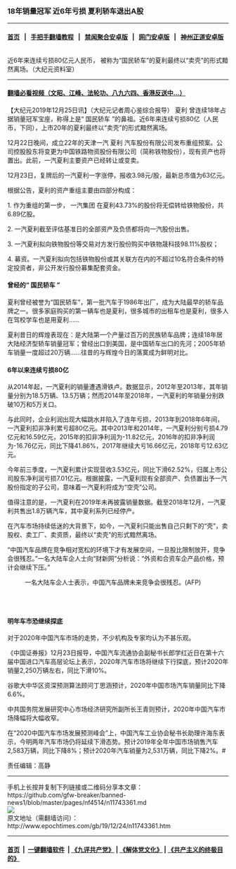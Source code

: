 ### 18年销量冠军 近6年亏损 夏利轿车退出A股
------------------------

#### [首页](https://github.com/gfw-breaker/banned-news1/blob/master/README.md) &nbsp;&nbsp;|&nbsp;&nbsp; [手把手翻墙教程](https://github.com/gfw-breaker/guides/wiki) &nbsp;&nbsp;|&nbsp;&nbsp; [禁闻聚合安卓版](https://github.com/gfw-breaker/bn-android) &nbsp;&nbsp;|&nbsp;&nbsp; [网门安卓版](https://github.com/oGate2/oGate) &nbsp;&nbsp;|&nbsp;&nbsp; [神州正道安卓版](https://github.com/SzzdOgate/update) 



<div><img alt="" class="aligncenter wp-post-image" src="http://i.epochtimes.com/assets/uploads/2019/12/a-2-600x400.jpg"/>
<div class="red16 caption">
 <p>
  近6年来连续亏损80亿元人民币， 被称为“国民轿车”的夏利最终以“卖壳”的形式黯然离场。（大纪元资料室）
 </p>
</div>
</div><hr/>

#### [翻墙必看视频（文昭、江峰、法轮功、八九六四、香港反送中...）](https://github.com/gfw-breaker/banned-news/blob/master/pages/link3.md)

<div><p>
 【大纪元2019年12月25日讯】（大纪元记者周心鉴综合报导）
 <ok href="http://www.epochtimes.com/gb/tag/%E5%A4%8F%E5%88%A9.html">
  夏利
 </ok>
 曾连续18年占据销量冠军宝座，称得上是“
 <ok href="http://www.epochtimes.com/gb/tag/%E5%9B%BD%E6%B0%91%E8%BD%BF%E8%BD%A6.html">
  国民轿车
 </ok>
 ”的鼻祖。近6年来连续亏损80亿（人民币，下同），上市20年的夏利最终以“卖壳”的形式黯然离场。
</p>
<p>
 12月22日晚间，成立22年的天津一汽
 <ok href="http://www.epochtimes.com/gb/tag/%E5%A4%8F%E5%88%A9.html">
  夏利
 </ok>
 汽车股份有限公司发布重组预案。公司控股股东将变更为中国铁路物资股份有限公司（简称铁物股份），现有资产也将置出。此前，一汽夏利主要资产已经转让或变卖。
</p>
<p>
 12月23日，复牌后的一汽夏利一字涨停，报收3.98元/股，最新总市值为63亿元。
</p>
<p>
 根据公告，夏利的资产重组主要由四部分构成：
</p>
<p>
 1. 作为重组的第一步，
 <ok href="http://www.epochtimes.com/gb/tag/%E4%B8%80%E6%B1%BD%E9%9B%86%E5%9B%A2.html">
  一汽集团
 </ok>
 在夏利43.73%的股份将无偿转给铁物股份，共6.89亿股。
</p>
<p>
 2. 一汽夏利截至评估基准日的全部资产及负债都将向一汽股份出售。
</p>
<p>
 3. 一汽夏利拟向铁物股份等交易对方发行股份购买中铁物晟科技98.11%股权；
</p>
<p>
 4. 募资。一汽夏利拟向包括铁物股份或其关联方在内的不超过10名符合条件的特定投资者，非公开发行股份募集配套资金。
</p>
<h4>
 曾经的“
 <ok href="http://www.epochtimes.com/gb/tag/%E5%9B%BD%E6%B0%91%E8%BD%BF%E8%BD%A6.html">
  国民轿车
 </ok>
 ”
</h4>
<p>
 夏利曾经被誉为“国民轿车”，第一批汽车于1986年出厂，成为大陆最早的轿车品牌之一。很多家庭购买的第一辆车也是夏利，很多城市的出租车也是夏利，很多人在驾校学车也是用夏利……
</p>
<p>
 夏利昔日的辉煌表现在：是大陆第一个产量过百万的民族轿车品牌；连续18年居大陆经济型轿车销量冠军；曾经出口到美国，是中国轿车出口的先河；2005年轿车销量一度超过20万辆……往昔的与辉煌今日的落寞成为鲜明对比。
</p>
<h4>
 6年以来连续亏损80亿
</h4>
<p>
 从2014年起，一汽夏利的销量遭遇滑铁卢。数据显示，2012年至2013年，其年销量分别为18.5万辆、13.5万辆；然而2014年至2018年，一汽夏利的年销量分别跌破10万和5万关口。
</p>
<p>
 与此同时，企业利润出现大幅跳水并陷入了连年亏损，2013年到2018年6年间，一汽夏利扣非净利累亏超80亿元。其中2013年和2014年，一汽夏利分别亏损4.79亿元和16.59亿元，2015年的扣非净利润为-11.82亿元，2016年的扣非净利润为-16.76亿元，同比下降41.86%，2017年继续大亏16.66亿元，2018年亏12.63亿元。
</p>
<p>
 今年前三季度，一汽夏利累计实现营收3.53亿元，同比下滑62.52%，归属上市公司股东净利润亏损7.01亿元。根据披露，一汽夏利现有全部资产、负债置出予一汽股份指定的子公司，意味着一汽夏利将成为“空壳”公司。
</p>
<p>
 值得注意的是，一汽夏利在2019年未再披露销量数据。截至2018年12月，一汽夏利共售出1.8万辆汽车，其中夏利系列已经停产。
</p>
<p>
 在汽车市场持续低迷的大背景下，如今，一汽夏利只能出售自己只剩下的“壳”，卖股权、卖工厂、卖资质，最终以“卖壳”的形式黯然离场。
</p>
<p>
 “中国汽车品牌在竞争相对宽松的环境下才有发展空间，一旦股比限制放开，竞争会很残忍。”一名大陆车企人士向“财新网”分析说：“外资和合资车企产品价格，预计会继续下压。”
</p>
<figure class="wp-caption aligncenter" id="attachment_11496670" style="width: 450px">
 <ok href="http://i.epochtimes.com/assets/uploads/2019/09/0d200b63bdf261cb1251b781df880bbd-600x400.jpg">
  <img alt="" class="wp-image-11496670 size-medium" src="http://i.epochtimes.com/assets/uploads/2019/09/0d200b63bdf261cb1251b781df880bbd-600x400-450x300.jpg"/>
 </ok>
 <br/><figcaption class="wp-caption-text">
  一名大陆车企人士表示，中国汽车品牌未来竞争会很残忍。(AFP)
 </figcaption><br/>
</figure><br/>
<h4>
 明年车市恐继续探底
</h4>
<p>
 对于2020年中国汽车市场的走势，不少机构及专家均认为不甚乐观。
</p>
<p>
 《中国证券报》12月23日报导，中国汽车流通协会副秘书长郎学红近日在第十六届中国进口汽车高层论坛上表示，2020年汽车市场将继续下行探底，预计2020年销量2,250万辆左右，同比下滑10%。
</p>
<p>
 谷歌大中华区资深预测算法顾问丁思涵预计，2020年中国市场汽车销量同比下降6.6%。
</p>
<p>
 中共国务院发展研究中心市场经济研究所副所长王青则预计，2020年中国汽车市场降幅将大幅收窄。
</p>
<p>
 在“2020中国汽车市场发展预测峰会”上，中国汽车工业协会秘书长助理许海东表示，今明两年汽车市场仍将延续下滑态势。预计2019年全年中国市场销售汽车2,583万辆，同比下降8%；预计2020年汽车销量为2,531万辆，同比下降2%。#
</p>
<p>
 责任编辑：高静
</p>
</div>
<hr/>
手机上长按并复制下列链接或二维码分享本文章：<br/>
https://github.com/gfw-breaker/banned-news1/blob/master/pages/nf4514/n11743361.md <br/>
<a href='https://github.com/gfw-breaker/banned-news1/blob/master/pages/nf4514/n11743361.md'><img src='https://github.com/gfw-breaker/banned-news1/blob/master/pages/nf4514/n11743361.md.png'/></a> <br/>
原文地址（需翻墙访问）：http://www.epochtimes.com/gb/19/12/24/n11743361.htm


------------------------
#### [首页](https://github.com/gfw-breaker/banned-news1/blob/master/README.md) &nbsp;|&nbsp; [一键翻墙软件](https://github.com/gfw-breaker/nogfw/blob/master/README.md) &nbsp;| [《九评共产党》](https://github.com/gfw-breaker/9ping.md/blob/master/README.md#九评之一评共产党是什么) | [《解体党文化》](https://github.com/gfw-breaker/jtdwh.md/blob/master/README.md) | [《共产主义的终极目的》](https://github.com/gfw-breaker/gczydzjmd.md/blob/master/README.md)


<img src='http://gfw-breaker.win/banned-news/pages/nf4514/n11743361.md' width='0px' height='0px'/>
